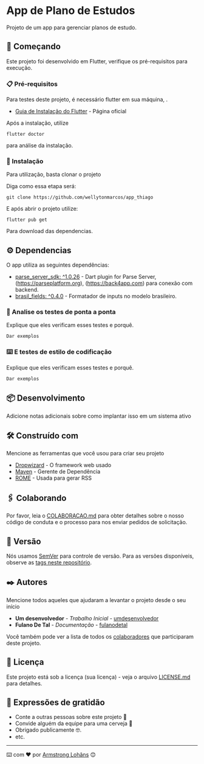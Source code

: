 # App de Plano de Estudos

Projeto de um app para gerenciar planos de estudo.

## 🚀 Começando

Este projeto foi desenvolvido em Flutter, verifique os pré-requisitos para execução.

### 📋 Pré-requisitos

Para testes deste projeto, é necessário flutter em sua máquina, .

* [Guia de Instalação do Flutter](https://flutter.dev/docs/get-started/install) - Página oficial

Após a instalação, utilize 
```
flutter doctor
```
para análise da instalação.

### 🔧 Instalação

Para utilização, basta clonar o projeto

Diga como essa etapa será:

```
git clone https://github.com/wellytonmarcos/app_thiago
```

E após abrir o projeto utilize:

```
flutter pub get
```

Para download das dependencias.

## ⚙️ Dependencias

O app utiliza as seguintes dependências:
  
* [parse_server_sdk: ^1.0.26](https://pub.dev/packages/parse_server_sdk) - Dart plugin for Parse Server, (https://parseplatform.org), (https://back4app.com) para conexão com backend.
* [brasil_fields: ^0.4.0](https://pub.dev/packages/brasil_fields) - Formatador de inputs no modelo brasileiro.

### 🔩 Analise os testes de ponta a ponta

Explique que eles verificam esses testes e porquê.

```
Dar exemplos
```

### ⌨️ E testes de estilo de codificação

Explique que eles verificam esses testes e porquê.

```
Dar exemplos
```

## 📦 Desenvolvimento

Adicione notas adicionais sobre como implantar isso em um sistema ativo

## 🛠️ Construído com

Mencione as ferramentas que você usou para criar seu projeto

* [Dropwizard](http://www.dropwizard.io/1.0.2/docs/) - O framework web usado
* [Maven](https://maven.apache.org/) - Gerente de Dependência
* [ROME](https://rometools.github.io/rome/) - Usada para gerar RSS

## 🖇️ Colaborando

Por favor, leia o [COLABORACAO.md](https://gist.github.com/usuario/linkParaInfoSobreContribuicoes) para obter detalhes sobre o nosso código de conduta e o processo para nos enviar pedidos de solicitação.

## 📌 Versão

Nós usamos [SemVer](http://semver.org/) para controle de versão. Para as versões disponíveis, observe as [tags neste repositório](https://github.com/suas/tags/do/projeto). 

## ✒️ Autores

Mencione todos aqueles que ajudaram a levantar o projeto desde o seu início

* **Um desenvolvedor** - *Trabalho Inicial* - [umdesenvolvedor](https://github.com/linkParaPerfil)
* **Fulano De Tal** - *Documentação* - [fulanodetal](https://github.com/linkParaPerfil)

Você também pode ver a lista de todos os [colaboradores](https://github.com/usuario/projeto/colaboradores) que participaram deste projeto.

## 📄 Licença

Este projeto está sob a licença (sua licença) - veja o arquivo [LICENSE.md](https://github.com/usuario/projeto/licenca) para detalhes.

## 🎁 Expressões de gratidão

* Conte a outras pessoas sobre este projeto 📢
* Convide alguém da equipe para uma cerveja 🍺 
* Obrigado publicamente 🤓.
* etc.


---
⌨️ com ❤️ por [Armstrong Lohãns](https://gist.github.com/lohhans) 😊